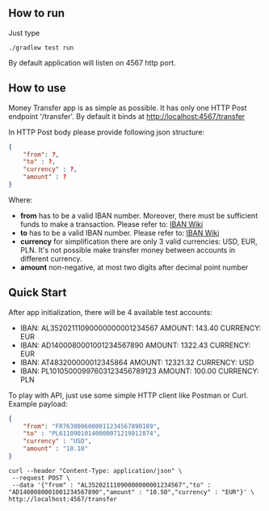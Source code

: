 ## How to run

Just type 

```
./gradlew test run
```

By default application will listen on 4567 http port.

## How to use

Money Transfer app is as simple as possible. It has only one HTTP Post endpoint '/transfer'. By default it binds at <http://localhost:4567/transfer>

In HTTP Post body please provide following json structure:

```json
{
	"from": ?,
	"to" : ?,
	"currency" : ?,
	"amount" : ?
}
```

Where:
* __from__ has to be a valid IBAN number. Moreover, there must be sufficient funds to make a transaction. Please refer to: [IBAN Wiki](https://en.wikipedia.org/wiki/International_Bank_Account_Number)
* __to__ has to be a valid IBAN number. Please refer to: [IBAN Wiki](https://en.wikipedia.org/wiki/International_Bank_Account_Number)
* __currency__ for simplification there are only 3 valid currencies: USD, EUR, PLN. It's not possible make transfer money between accounts in different currency.
* __amount__ non-negative, at most two digits after decimal point number 

## Quick Start

After app initialization, there will be 4 available test accounts:


* IBAN: AL35202111090000000001234567 AMOUNT: 143.40 CURRENCY: EUR
* IBAN: AD1400080001001234567890 AMOUNT: 1322.43 CURRENCY: EUR
* IBAN: AT483200000012345864 AMOUNT: 12321.32 CURRENCY: USD
* IBAN: PL10105000997603123456789123 AMOUNT: 100.00 CURRENCY: PLN

To play with API, just use some simple HTTP client like Postman or Curl. Example payload:



```json
{
	"from": "FR7630006000011234567890189",
	"to" : "PL61109010140000071219812874",
	"currency" : "USD",
	"amount" : "10.10"
}
```

```
curl --header "Content-Type: application/json" \
 --request POST \
 --data '{"from" : "AL35202111090000000001234567","to" : "AD1400080001001234567890","amount" : "10.50","currency" : "EUR"}' \
http://localhost:4567/transfer
```
